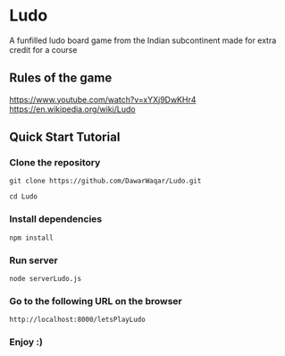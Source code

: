 # Ludo

A funfilled ludo board game from the Indian subcontinent made for extra credit for a course

## Rules of the game

https://www.youtube.com/watch?v=xYXj9DwKHr4
https://en.wikipedia.org/wiki/Ludo

## Quick Start Tutorial

### Clone the repository

```
git clone https://github.com/DawarWaqar/Ludo.git
```

```
cd Ludo
```

### Install dependencies

```
npm install
```

### Run server

```
node serverLudo.js
```

### Go to the following URL on the browser

```
http://localhost:8000/letsPlayLudo
```

### Enjoy :)
